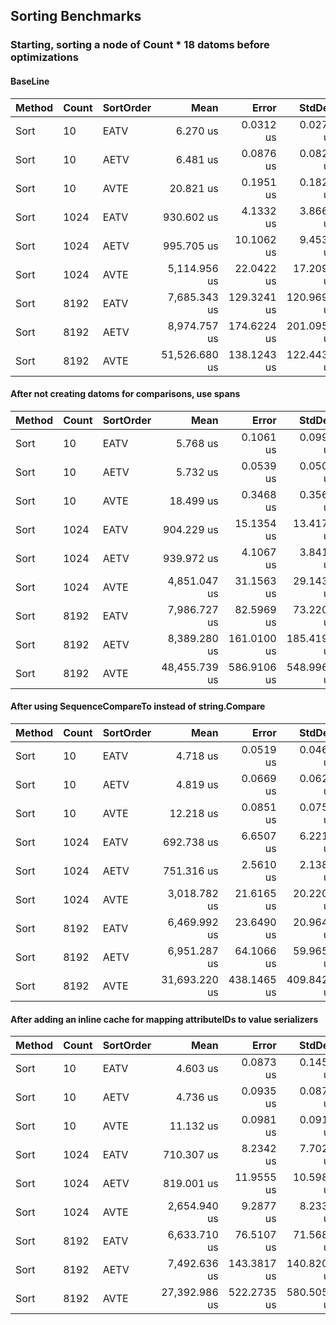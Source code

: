 ﻿
## Sorting Benchmarks

### Starting, sorting a node of Count * 18 datoms before optimizations
#### BaseLine
| Method | Count | SortOrder | Mean          | Error       | StdDev      | Gen0      | Gen1     | Gen2     | Allocated   |
|------- |------ |---------- |--------------:|------------:|------------:|----------:|---------:|---------:|------------:|
| Sort   | 10    | EATV      |      6.270 us |   0.0312 us |   0.0277 us |    0.6638 |        - |        - |    12.29 KB |
| Sort   | 10    | AETV      |      6.481 us |   0.0876 us |   0.0820 us |    0.6638 |        - |        - |    12.21 KB |
| Sort   | 10    | AVTE      |     20.821 us |   0.1951 us |   0.1825 us |    1.8616 |        - |        - |    34.55 KB |
| Sort   | 1024  | EATV      |    930.602 us |   4.1332 us |   3.8662 us |  135.7422 | 135.7422 | 135.7422 |   1306.2 KB |
| Sort   | 1024  | AETV      |    995.705 us |  10.1062 us |   9.4533 us |  135.7422 | 135.7422 | 135.7422 |   1306.2 KB |
| Sort   | 1024  | AVTE      |  5,114.956 us |  22.0422 us |  17.2091 us |  539.0625 | 179.6875 | 132.8125 |  8507.14 KB |
| Sort   | 8192  | EATV      |  7,685.343 us | 129.3241 us | 120.9699 us |  578.1250 | 304.6875 | 304.6875 | 10448.75 KB |
| Sort   | 8192  | AETV      |  8,974.757 us | 174.6224 us | 201.0954 us |  593.7500 | 328.1250 | 328.1250 | 10448.51 KB |
| Sort   | 8192  | AVTE      | 51,526.680 us | 138.1243 us | 122.4436 us | 4700.0000 | 400.0000 | 400.0000 | 85329.49 KB |

#### After not creating datoms for comparisons, use spans
| Method | Count | SortOrder | Mean          | Error       | StdDev      | Gen0      | Gen1     | Gen2     | Allocated   |
|------- |------ |---------- |--------------:|------------:|------------:|----------:|---------:|---------:|------------:|
| Sort   | 10    | EATV      |      5.768 us |   0.1061 us |   0.0992 us |    0.6638 |        - |        - |    12.29 KB |
| Sort   | 10    | AETV      |      5.732 us |   0.0539 us |   0.0504 us |    0.6638 |        - |        - |    12.21 KB |
| Sort   | 10    | AVTE      |     18.499 us |   0.3468 us |   0.3561 us |    1.8616 |        - |        - |    34.55 KB |
| Sort   | 1024  | EATV      |    904.229 us |  15.1354 us |  13.4171 us |  135.7422 | 135.7422 | 135.7422 |   1306.2 KB |
| Sort   | 1024  | AETV      |    939.972 us |   4.1067 us |   3.8414 us |  135.7422 | 135.7422 | 135.7422 |   1306.2 KB |
| Sort   | 1024  | AVTE      |  4,851.047 us |  31.1563 us |  29.1437 us |  539.0625 | 179.6875 | 132.8125 |  8507.14 KB |
| Sort   | 8192  | EATV      |  7,986.727 us |  82.5969 us |  73.2200 us |  562.5000 | 296.8750 | 296.8750 | 10448.62 KB |
| Sort   | 8192  | AETV      |  8,389.280 us | 161.0100 us | 185.4194 us |  562.5000 | 296.8750 | 296.8750 | 10448.62 KB |
| Sort   | 8192  | AVTE      | 48,455.739 us | 586.9106 us | 548.9965 us | 4700.0000 | 400.0000 | 400.0000 | 85329.49 KB |

#### After using SequenceCompareTo instead of string.Compare
| Method | Count | SortOrder | Mean          | Error       | StdDev      | Gen0     | Gen1     | Gen2     | Allocated  |
|------- |------ |---------- |--------------:|------------:|------------:|---------:|---------:|---------:|-----------:|
| Sort   | 10    | EATV      |      4.718 us |   0.0519 us |   0.0460 us |   0.3662 |        - |        - |    6.82 KB |
| Sort   | 10    | AETV      |      4.819 us |   0.0669 us |   0.0626 us |   0.3662 |        - |        - |    6.82 KB |
| Sort   | 10    | AVTE      |     12.218 us |   0.0851 us |   0.0755 us |   0.3662 |        - |        - |    6.82 KB |
| Sort   | 1024  | EATV      |    692.738 us |   6.6507 us |   6.2210 us | 135.7422 | 135.7422 | 135.7422 |   666.4 KB |
| Sort   | 1024  | AETV      |    751.316 us |   2.5610 us |   2.1385 us | 135.7422 | 135.7422 | 135.7422 |  666.36 KB |
| Sort   | 1024  | AVTE      |  3,018.782 us |  21.6165 us |  20.2201 us | 132.8125 | 132.8125 | 132.8125 |  666.36 KB |
| Sort   | 8192  | EATV      |  6,469.992 us |  23.6490 us |  20.9643 us | 382.8125 | 382.8125 | 382.8125 | 5328.92 KB |
| Sort   | 8192  | AETV      |  6,951.287 us |  64.1066 us |  59.9653 us | 437.5000 | 437.5000 | 437.5000 | 5328.75 KB |
| Sort   | 8192  | AVTE      | 31,693.220 us | 438.1465 us | 409.8425 us | 375.0000 | 375.0000 | 375.0000 | 5329.32 KB |

#### After adding an inline cache for mapping attributeIDs to value serializers
| Method | Count | SortOrder | Mean          | Error       | StdDev      | Gen0     | Gen1     | Gen2     | Allocated  |
|------- |------ |---------- |--------------:|------------:|------------:|---------:|---------:|---------:|-----------:|
| Sort   | 10    | EATV      |      4.603 us |   0.0873 us |   0.1459 us |   0.4044 |        - |        - |    7.51 KB |
| Sort   | 10    | AETV      |      4.736 us |   0.0935 us |   0.0874 us |   0.3738 |        - |        - |    6.88 KB |
| Sort   | 10    | AVTE      |     11.132 us |   0.0981 us |   0.0918 us |   0.3662 |        - |        - |    6.88 KB |
| Sort   | 1024  | EATV      |    710.307 us |   8.2342 us |   7.7023 us | 135.7422 | 135.7422 | 135.7422 |  762.36 KB |
| Sort   | 1024  | AETV      |    819.001 us |  11.9555 us |  10.5982 us | 135.7422 | 135.7422 | 135.7422 |  666.42 KB |
| Sort   | 1024  | AVTE      |  2,654.940 us |   9.2877 us |   8.2333 us | 132.8125 | 132.8125 | 132.8125 |  666.42 KB |
| Sort   | 8192  | EATV      |  6,633.710 us |  76.5107 us |  71.5681 us | 437.5000 | 398.4375 | 398.4375 | 6096.81 KB |
| Sort   | 8192  | AETV      |  7,492.636 us | 143.3817 us | 140.8200 us | 453.1250 | 453.1250 | 453.1250 | 5328.76 KB |
| Sort   | 8192  | AVTE      | 27,392.986 us | 522.2735 us | 580.5056 us | 406.2500 | 406.2500 | 406.2500 | 5328.51 KB |
